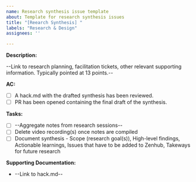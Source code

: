 ```yaml
---
name: Research synthesis issue template
about: Template for research synthesis issues
title: "[Reearch Synthesis] "
labels: "Research & Design"
assignees: ''

---
```


**Description:**

--Link to research planning, facilitation tickets, other relevant supporting information. Typically pointed at 13 points.--

**AC:**

- [ ] A hack.md with the drafted synthesis has been reviewed.
- [ ] PR has been opened containing the final draft of the synthesis.

**Tasks:**

- [ ] --Aggregate notes from research sessions--
- [ ] Delete video recording(s) once notes are compiled
- [ ] Document synthesis - Scope (research goal(s)), High-level findings, Actionable learnings, Issues that have to be added to Zenhub, Takeways for future research

**Supporting Documentation:**

- --Link to hack.md--
